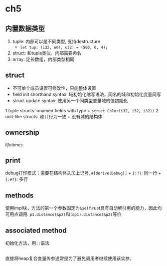 # ch5

## 内置数据类型

1. tuple: 内部可以是不同类型, 支持destructure
	+ `let tup: (i32, u64, u32) = (500, 6, 4);`
2. struct: 和tuple类似，内部需要命名
3. array: 定长数组，内部类型相同

## struct

+ 不可单个成员设置可修改性，只能整体设置
+ field init shorthand syntax: 域初始化缩写语法，同名的域和初始化变量简写
+ struct update syntax: 使用另一个同类型变量域的值初始化

1 tuple structs: unamed fields with type
	+ `struct Color(i32, i32, i32))`
2 unit-like structs: 和`()`行为一致
	+ 没有域的结构体

## ownership

*lifetimes*

## print

debug打印模式：需要在结构体头加上记号,	`#[derive(Debug)]`
	+ `{:?}`: 同一行
	+ `{:#?}`: 多行

## methods

使用impl块，方法的第一个参数固定为`&self`.rust具有自动解引用的能力，因此均可用点调用.
`p1.distance(&p2)`和`(&p1).distance(&p2)`等价

## associated method

初始化方法，用`::`语法

## 

直接将heap复合变量传参通常是为了避免调用者继续使用该实参。

